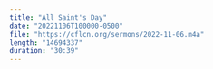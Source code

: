 ```yaml
---
title: "All Saint's Day"
date: "20221106T100000-0500"
file: "https://cflcn.org/sermons/2022-11-06.m4a"
length: "14694337"
duration: "30:39"
---
```

